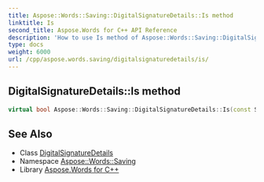 ```yaml
---
title: Aspose::Words::Saving::DigitalSignatureDetails::Is method
linktitle: Is
second_title: Aspose.Words for C++ API Reference
description: 'How to use Is method of Aspose::Words::Saving::DigitalSignatureDetails class in C++.'
type: docs
weight: 6000
url: /cpp/aspose.words.saving/digitalsignaturedetails/is/
---
```

## DigitalSignatureDetails::Is method




```cpp
virtual bool Aspose::Words::Saving::DigitalSignatureDetails::Is(const System::TypeInfo &target) const override
```

## See Also

* Class [DigitalSignatureDetails](../)
* Namespace [Aspose::Words::Saving](../../)
* Library [Aspose.Words for C++](../../../)
